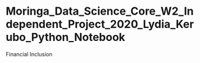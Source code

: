 # Moringa_Data_Science_Core_W2_Independent_Project_2020_Lydia_Kerubo_Python_Notebook
Financial Inclusion
